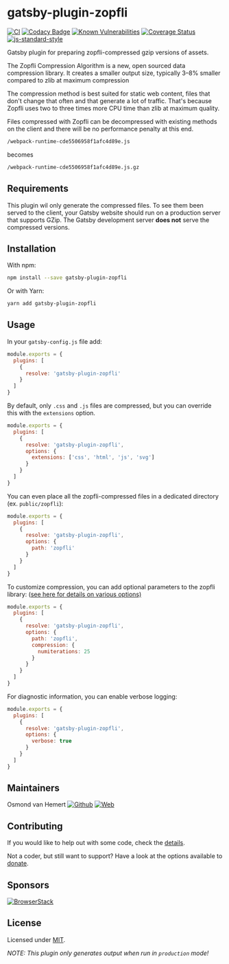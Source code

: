 # gatsby-plugin-zopfli

[![CI](https://github.com/ovhemert/gatsby-plugin-zopfli/workflows/CI/badge.svg)](https://github.com/ovhemert/gatsby-plugin-zopfli/actions)
[![Codacy Badge](https://api.codacy.com/project/badge/Grade/6b2619c09ca94862bf349f40eb913466)](https://www.codacy.com/app/ovhemert/gatsby-plugin-zopfli?utm_source=github.com&amp;utm_medium=referral&amp;utm_content=ovhemert/gatsby-plugin-zopfli&amp;utm_campaign=Badge_Grade)
[![Known Vulnerabilities](https://snyk.io/test/npm/gatsby-plugin-zopfli/badge.svg)](https://snyk.io/test/npm/gatsby-plugin-zopfli)
[![Coverage Status](https://coveralls.io/repos/github/ovhemert/gatsby-plugin-zopfli/badge.svg)](https://coveralls.io/github/ovhemert/gatsby-plugin-zopfli)
[![js-standard-style](https://img.shields.io/badge/code%20style-standard-brightgreen.svg?style=flat)](http://standardjs.com/)

Gatsby plugin for preparing zopfli-compressed gzip versions of assets.

The Zopfli Compression Algorithm is a new, open sourced data compression library. It creates a smaller output size, typically 3–8% smaller compared to zlib at maximum compression

The compression method is best suited for static web content, files that don't change that often and that generate a lot of traffic. That's because Zopfli uses two to three times more CPU time than zlib at maximum quality.

Files compressed with Zopfli can be decompressed with existing methods on the client and there will be no performance penalty at this end.

```bash
/webpack-runtime-cde5506958f1afc4d89e.js
```
becomes
```bash
/webpack-runtime-cde5506958f1afc4d89e.js.gz
```

## Requirements

This plugin wil only generate the compressed files. To see them been served to the client, your Gatsby website should run on a production server that supports GZip. The Gatsby development server **does not** serve the compressed versions.

## Installation

With npm:

```bash
npm install --save gatsby-plugin-zopfli
```

Or with Yarn:

```bash
yarn add gatsby-plugin-zopfli
```

## Usage

In your `gatsby-config.js` file add:

```javascript
module.exports = {
  plugins: [
    {
      resolve: 'gatsby-plugin-zopfli'
    }
  ]
}
```

By default, only `.css` and `.js` files are compressed, but you can override this with the `extensions` option.

```javascript
module.exports = {
  plugins: [
    {
      resolve: 'gatsby-plugin-zopfli',
      options: {
        extensions: ['css', 'html', 'js', 'svg']
      }
    }
  ]
}
```

You can even place all the zopfli-compressed files in a dedicated directory (ex. `public/zopfli`):

```javascript
module.exports = {
  plugins: [
    {
      resolve: 'gatsby-plugin-zopfli',
      options: {
        path: 'zopfli'
      }
    }
  ]
}
```

To customize compression, you can add optional parameters to the zopfli library: ([see here for details on various options)](https://github.com/pierreinglebert/node-zopfli#options)

```javascript
module.exports = {
  plugins: [
    {
      resolve: 'gatsby-plugin-zopfli',
      options: {
        path: 'zopfli',
        compression: {
          numiterations: 25
        }
      }
    }
  ]
}
```

For diagnostic information, you can enable verbose logging:

```javascript
module.exports = {
  plugins: [
    {
      resolve: 'gatsby-plugin-zopfli',
      options: {
        verbose: true
      }
    }
  ]
}
```

## Maintainers

Osmond van Hemert
[![Github](https://img.shields.io/badge/-website.svg?style=social&logoColor=333&logo=github)](https://github.com/ovhemert)
[![Web](https://img.shields.io/badge/-website.svg?style=social&logoColor=333&logo=nextdoor)](https://ovhemert.dev)

## Contributing

If you would like to help out with some code, check the [details](./docs/CONTRIBUTING.md).

Not a coder, but still want to support? Have a look at the options available to [donate](https://ovhemert.dev/donate).

## Sponsors

[![BrowserStack](./docs/assets/browserstack-logo.svg)](https://www.browserstack.com/)

## License

Licensed under [MIT](./LICENSE).

_NOTE: This plugin only generates output when run in `production` mode!_
